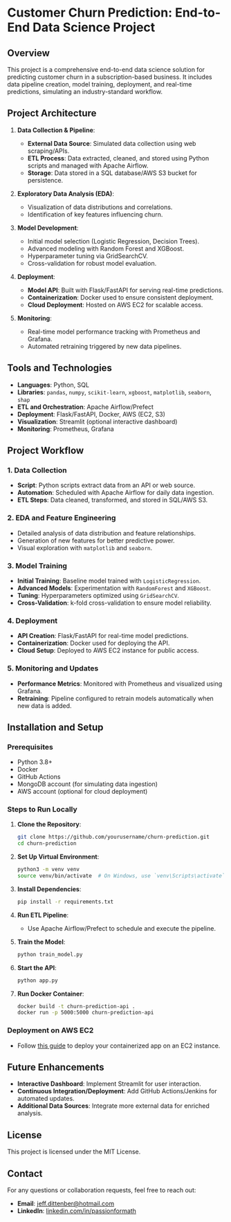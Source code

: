 # Customer Churn Prediction: End-to-End Data Science Project

## Overview
This project is a comprehensive end-to-end data science solution for predicting customer churn in a subscription-based business. It includes data pipeline creation, model training, deployment, and real-time predictions, simulating an industry-standard workflow.

## Project Architecture
1. **Data Collection & Pipeline**:
   - **External Data Source**: Simulated data collection using web scraping/APIs.
   - **ETL Process**: Data extracted, cleaned, and stored using Python scripts and managed with Apache Airflow.
   - **Storage**: Data stored in a SQL database/AWS S3 bucket for persistence.

2. **Exploratory Data Analysis (EDA)**:
   - Visualization of data distributions and correlations.
   - Identification of key features influencing churn.

3. **Model Development**:
   - Initial model selection (Logistic Regression, Decision Trees).
   - Advanced modeling with Random Forest and XGBoost.
   - Hyperparameter tuning via GridSearchCV.
   - Cross-validation for robust model evaluation.

4. **Deployment**:
   - **Model API**: Built with Flask/FastAPI for serving real-time predictions.
   - **Containerization**: Docker used to ensure consistent deployment.
   - **Cloud Deployment**: Hosted on AWS EC2 for scalable access.

5. **Monitoring**:
   - Real-time model performance tracking with Prometheus and Grafana.
   - Automated retraining triggered by new data pipelines.

## Tools and Technologies
- **Languages**: Python, SQL
- **Libraries**: `pandas`, `numpy`, `scikit-learn`, `xgboost`, `matplotlib`, `seaborn`, `shap`
- **ETL and Orchestration**: Apache Airflow/Prefect
- **Deployment**: Flask/FastAPI, Docker, AWS (EC2, S3)
- **Visualization**: Streamlit (optional interactive dashboard)
- **Monitoring**: Prometheus, Grafana

## Project Workflow
### 1. Data Collection
- **Script**: Python scripts extract data from an API or web source.
- **Automation**: Scheduled with Apache Airflow for daily data ingestion.
- **ETL Steps**: Data cleaned, transformed, and stored in SQL/AWS S3.

### 2. EDA and Feature Engineering
- Detailed analysis of data distribution and feature relationships.
- Generation of new features for better predictive power.
- Visual exploration with `matplotlib` and `seaborn`.

### 3. Model Training
- **Initial Training**: Baseline model trained with `LogisticRegression`.
- **Advanced Models**: Experimentation with `RandomForest` and `XGBoost`.
- **Tuning**: Hyperparameters optimized using `GridSearchCV`.
- **Cross-Validation**: k-fold cross-validation to ensure model reliability.

### 4. Deployment
- **API Creation**: Flask/FastAPI for real-time model predictions.
- **Containerization**: Docker used for deploying the API.
- **Cloud Setup**: Deployed to AWS EC2 instance for public access.

### 5. Monitoring and Updates
- **Performance Metrics**: Monitored with Prometheus and visualized using Grafana.
- **Retraining**: Pipeline configured to retrain models automatically when new data is added.

## Installation and Setup
### Prerequisites
- Python 3.8+
- Docker
- GitHub Actions
- MongoDB account (for simulating data ingestion)
- AWS account (optional for cloud deployment)

### Steps to Run Locally
1. **Clone the Repository**:
    ```bash
    git clone https://github.com/yourusername/churn-prediction.git
    cd churn-prediction
    ```

2. **Set Up Virtual Environment**:
    ```bash
    python3 -m venv venv
    source venv/bin/activate  # On Windows, use `venv\Scripts\activate`
    ```

3. **Install Dependencies**:
    ```bash
    pip install -r requirements.txt
    ```

4. **Run ETL Pipeline**:
    - Use Apache Airflow/Prefect to schedule and execute the pipeline.

5. **Train the Model**:
    ```bash
    python train_model.py
    ```

6. **Start the API**:
    ```bash
    python app.py
    ```

7. **Run Docker Container**:
    ```bash
    docker build -t churn-prediction-api .
    docker run -p 5000:5000 churn-prediction-api
    ```

### Deployment on AWS EC2
- Follow [this guide](https://docs.aws.amazon.com/ec2/index.html) to deploy your containerized app on an EC2 instance.

## Future Enhancements
- **Interactive Dashboard**: Implement Streamlit for user interaction.
- **Continuous Integration/Deployment**: Add GitHub Actions/Jenkins for automated updates.
- **Additional Data Sources**: Integrate more external data for enriched analysis.

## License
This project is licensed under the MIT License.

## Contact
For any questions or collaboration requests, feel free to reach out:
- **Email**: [jeff.dittenber@hotmail.com](mailto:jeff.dittenber@hotmail.com)
- **LinkedIn**: [linkedin.com/in/passionformath](https://www.linkedin.com/in/passionformath/)
